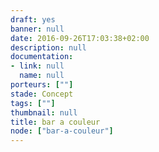 ```yaml
---
draft: yes
banner: null
date: 2016-09-26T17:03:38+02:00
description: null
documentation:
- link: null
  name: null
porteurs: [""]
stade: Concept
tags: [""]
thumbnail: null
title: bar a couleur
node: ["bar-a-couleur"]
---
```

